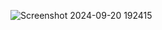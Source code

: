 ![Screenshot 2024-09-20 192415](https://github.com/user-attachments/assets/056002d2-e53f-435b-87c5-316e5f0637d2)
